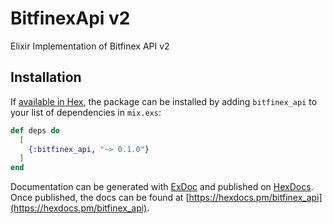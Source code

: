 # BitfinexApi v2

Elixir Implementation of Bitfinex API v2

## Installation

If [available in Hex](https://hex.pm/docs/publish), the package can be installed
by adding `bitfinex_api` to your list of dependencies in `mix.exs`:

```elixir
def deps do
  [
    {:bitfinex_api, "~> 0.1.0"}
  ]
end
```

Documentation can be generated with [ExDoc](https://github.com/elixir-lang/ex_doc)
and published on [HexDocs](https://hexdocs.pm). Once published, the docs can
be found at [https://hexdocs.pm/bitfinex_api](https://hexdocs.pm/bitfinex_api).

